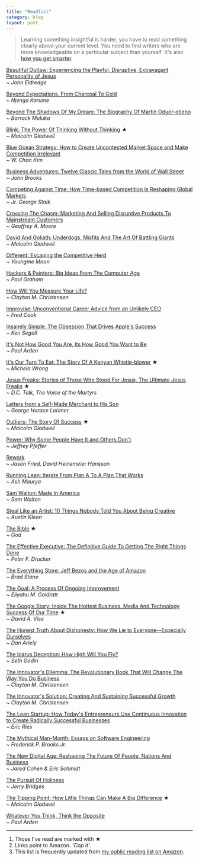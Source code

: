 ```yaml
---
title: "Readlist"
category: blog
layout: post
---
```


> Learning something insightful is harder, you have to read something
> clearly above your current level. You need to find writers who are more
> knowledgeable on a particular subject than yourself. It's also [how you
> get smarter][1].

[Beautiful Outlaw: Experiencing the Playful, Disruptive, Extravagant Personality of Jesus](http://amzn.to/1cu5tWo)  
_~ John Eldredge_

[Beyond Expectations. From Charcoal To Gold](http://amzn.to/1eX3axB)  
_~ Njenga Karume_

[Beyond The Shadows Of My Dream: The Biography Of Martin Oduor-otieno](http://amzn.to/1517F4z)  
_~ Barrack Muluka_

[Blink: The Power Of Thinking Without Thinking](http://amzn.to/18p6vQH) ★  
_~ Malcolm Gladwell_

[Blue Ocean Strategy: How to Create Uncontested Market Space and Make Competition Irrelevant](http://amzn.to/1dWht0O)  
_~ W. Chan Kim_

[Business Adventures: Twelve Classic Tales from the World of Wall Street](http://amzn.to/1p5PsLZ)  
_~ John Brooks_

[Competing Against Time: How Time-based Competition Is Reshaping Global Markets](http://amzn.to/1bqsU1n)  
_~ Jr. George Stalk_

[Crossing The Chasm: Marketing And Selling Disruptive Products To Mainstream Customers](http://amzn.to/18oYLOO)  
_~ Geoffrey A. Moore_

[David And Goliath: Underdogs, Misfits And The Art Of Battling Giants](http://amzn.to/16EKIr2)  
_~ Malcolm Gladwell_

[Different: Escaping the Competitive Herd](http://amzn.to/1k5keFU)  
_~ Youngme Moon_

[Hackers & Painters: Big Ideas From The Computer Age](http://amzn.to/ZaSZhz)  
_~ Paul Graham_

[How Will You Measure Your Life?](http://amzn.to/1boOs1H)  
_~ Clayton M. Christensen_

[Improvise: Unconventional Career Advice from an Unlikely CEO](http://amzn.to/1lHTJlQ)  
_~ Fred Cook_

[Insanely Simple: The Obsession That Drives Apple's Success](http://amzn.to/1oYiEBC)  
_~ Ken Segall_

[It's Not How Good You Are, Its How Good You Want to Be](http://amzn.to/1p3Fgn3)  
_~ Paul Arden_

[It's Our Turn To Eat: The Story Of A Kenyan Whistle-blower](http://amzn.to/1aI3zz4) ★  
_~ Michela Wrong_

[Jesus Freaks: Stories of Those Who Stood For Jesus, The Ultimate Jesus Freaks](http://amzn.to/151rfh2) ★  
_~ D.C. Talk, The Voice of the Martyrs_

[Letters from a Self-Made Merchant to His Son](http://amzn.to/1nKXWEh)  
_~ George Horace Lorimer_

[Outliers: The Story Of Success](http://amzn.to/1g0sUI8) ★  
_~ Malcolm Gladwell_

[Power: Why Some People Have It and Others Don't](http://amzn.to/184o7PD)  
_~ Jeffrey Pfeffer_

[Rework](http://amzn.to/18p558Y)  
_~ Jason Fried, David Heinemeier Hansson_

[Running Lean: Iterate From Plan A To A Plan That Works](http://amzn.to/14yvm41)  
_~ Ash Maurya_

[Sam Walton: Made In America](http://amzn.to/1proygg)  
_~ Sam Walton_

[Steal Like an Artist: 10 Things Nobody Told You About Being Creative](http://amzn.to/1mq3vYj)  
_~ Austin Kleon_

[The Bible](http://amzn.to/1bpcsBO) ★  
_~ God_

[The Effective Executive: The Definitive Guide To Getting The Right Things Done](http://amzn.to/1g0oqBu)  
_~ Peter F. Drucker_

[The Everything Store: Jeff Bezos and the Age of Amazon](http://amzn.to/19DBSEs)  
_~ Brad Stone_

[The Goal: A Process Of Ongoing Improvement](http://amzn.to/1eWYpnB)  
_~ Eliyahu M. Goldratt_

[The Google Story: Inside The Hottest Business, Media And Technology Success Of Our Time](http://amzn.to/1bqzFA9) ★  
_~ David A. Vise_

[The Honest Truth About Dishonesty: How We Lie to Everyone--Especially Ourselves](http://amzn.to/1k5mgpx)  
_~ Dan Ariely_

[The Icarus Deception: How High Will You Fly?](http://amzn.to/1nKXbuM)  
_~ Seth Godin_

[The Innovator's Dilemma: The Revolutionary Book That Will Change The Way You Do Business](http://amzn.to/1511cXo)  
_~ Clayton M. Christensen_

[The Innovator's Solution: Creating And Sustaining Successful Growth](http://amzn.to/16Urkj3)  
_~ Clayton M. Christensen_

[The Lean Startup: How Today's Entrepreneurs Use Continuous Innovation to Create Radically Successful Businesses](http://amzn.to/1oYiXfT)  
_~ Eric Ries_

[The Mythical Man-Month: Essays on Software Engineering](http://amzn.to/1rBkeND)  
_~ Frederick P. Brooks Jr._

[The New Digital Age: Reshaping The Future Of People, Nations And Business](http://amzn.to/1511TzV)  
_~ Jared Cohen & Eric Schmidt_

[The Pursuit Of Holiness](http://amzn.to/1gjL2zF)  
_~ Jerry Bridges_

[The Tipping Point: How Little Things Can Make A Big Difference](http://amzn.to/1516oua) ★  
_~ Malcolm Gladwell_

[Whatever You Think, Think the Opposite](http://amzn.to/1qQbdPz)  
_~ Paul Arden_

---

1. Those I've read are marked with ★
2. Links point to Amazon. _'Cop it'_.
3. This list is frequently updated from [my public reading list on Amazon][2].

[1]: /articles/2013/08/how-to-get-smarter/
[2]: http://www.amazon.com/gp/registry/wishlist/2JP6KIIZJEALB/ref=cm_wl_rlist_go_o?
